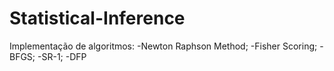 # Statistical-Inference
Implementação de algoritmos:
-Newton Raphson Method;
-Fisher Scoring;
-BFGS;
-SR-1;
-DFP
